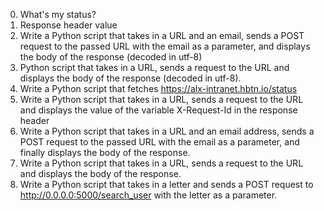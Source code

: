 0. What's my status?
1. Response header value
2. Write a Python script that takes in a URL and an email, sends a POST request to the passed URL with the email as a parameter, and displays the body of the response (decoded in utf-8)
3. Python script that takes in a URL, sends a request to the URL and displays the body of the response (decoded in utf-8).
4. Write a Python script that fetches https://alx-intranet.hbtn.io/status
5. Write a Python script that takes in a URL, sends a request to the URL and displays the value of the variable X-Request-Id in the response header
6. Write a Python script that takes in a URL and an email address, sends a POST request to the passed URL with the email as a parameter, and finally displays the body of the response.
7. Write a Python script that takes in a URL, sends a request to the URL and displays the body of the response.
8. Write a Python script that takes in a letter and sends a POST request to http://0.0.0.0:5000/search_user with the letter as a parameter.
